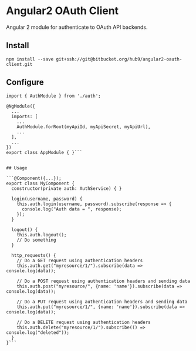 Angular2 OAuth Client
=========

Angular 2 module for authenticate to OAuth API backends.


## Install

```npm install --save git+ssh://git@bitbucket.org/hub9/angular2-oauth-client.git```


## Configure

```...
import { AuthModule } from './auth';

@NgModule({
  ...
  imports: [
    ...
    AuthModule.forRoot(myApiId, myApiSecret, myApiUrl),
    ...
  ],
  ...
})
export class AppModule { }```


## Usage

```@Component({...});
export class MyComponent {
  constructor(private auth: AuthService) { }

  login(username, password) {
    this.auth.login(username, password).subscribe(response => {
      console.log("Auth data = ", response);
    });
  }

  logout() {
    this.auth.logout();
    // Do something
  }

  http_requests() {
    // Do a GET request using authentication headers
    this.auth.get("myresource/1/").subscribe(data => console.log(data));

    // Do a POST request using authentication headers and sending data
    this.auth.post("myresource/", {name: 'name'}).subscribe(data => console.log(data));

    // Do a PUT request using authentication headers and sending data
    this.auth.put("myresource/1/", {name: 'name'}).subscribe(data => console.log(data));

    // Do a DELETE request using authentication headers
    this.auth.delete("myresource/1/").subscribe(() => console.log("deleted"));
  }
}```